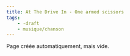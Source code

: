 ```yaml
---
title: At The Drive In - One armed scissors
tags:
    - -draft
    - musique/chanson
---
```


Page créée automatiquement, mais vide.
